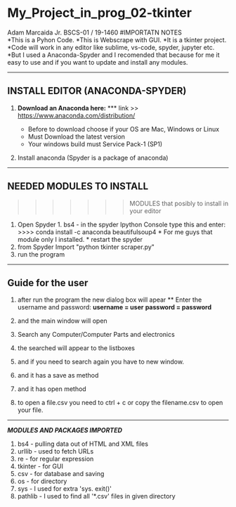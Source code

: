 # My_Project_in_prog_02-tkinter
Adam Marcaida Jr. BSCS-01 / 19-1460
#IMPORTATN NOTES     
*This is a Pyhon Code.
*This is Webscrape with GUI.
*It is a tkinter project.
*Code will work in any editor like sublime, vs-code, spyder, jupyter etc.
*But I used a Anaconda-Spyder and I recomended that because for me it easy to use and if you want to update and install any modules.
******************************************************************************************************************
## INSTALL EDITOR (ANACONDA-SPYDER)    

1. **Download an Anaconda here:**
    *** link >> https://www.anaconda.com/distribution/
    * Before to download choose if your OS are Mac, Windows or Linux
    * Must Download the latest version
    * Your windows build must Service Pack-1 (SP1)
    
2. Install anaconda (Spyder is a package of anaconda)
******************************************************************************************************************
## NEEDED MODULES TO INSTALL     
>>>>>>> MODULES that posibly to install in your editor
1. Open Spyder
          1. bs4 - in the spyder Ipython Console type this and enter: >>>> conda install -c anaconda beautifulsoup4
          * For me guys that module only I installed.
          * restart the spyder
2.  from Spyder Import "python tkinter scraper.py"
3. run the program
******************************************************************************************************************
## Guide for the user   

1. after run the program the new dialog box will apear 
  ** Enter the username and password:
     **username = user**
      **password = password**
      
2. and the main window will open
3. Search any Computer/Computer Parts and electronics
4. the searched will appear to the listboxes
5. and if you need to search again you have to new window.
6. and it has a save as method
7. and it has open method
8. to open a file.csv you need to ctrl + c or copy the filename.csv to open your file.

******************************************************************************************************************


***MODULES AND PACKAGES IMPORTED***
1. bs4 - pulling data out of HTML and XML files
2. urllib -  used to fetch URLs
3. re -  for regular expression
4. tkinter - for GUI
5. csv -  for database and saving
6. os -  for directory
7. sys - I used for extra 'sys. exit()'
8. pathlib - I used to find all '*.csv' files in given directory
